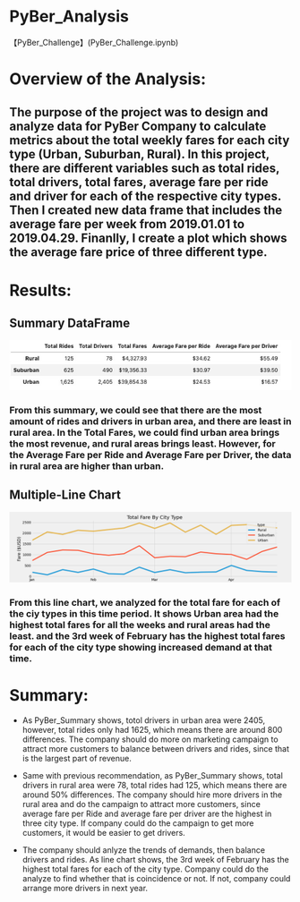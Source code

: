 # PyBer_Analysis
【PyBer_Challenge】(PyBer_Challenge.ipynb)

# Overview of the Analysis:
## The purpose of the project was to design and analyze data for PyBer Company to calculate metrics about the total weekly fares for each city type (Urban, Suburban, Rural). In this project, there are different variables such as total rides, total drivers, total fares, average fare per ride and driver for each of the respective city types. Then I created new data frame that includes the average fare per week from 2019.01.01 to 2019.04.29. Finanlly, I create a plot which shows the average fare price of three different type.


# Results:
## Summary DataFrame 
![PyBer_Summary](analysis/PyBer_Summary.png)

### From this summary, we could see that there are the most amount of rides and drivers in urban area, and there are least in rural area. In the Total Fares, we could find urban area brings the most revenue, and rural areas brings least. However, for the Average Fare per Ride and Average Fare per Driver, the data in rural area are higher than urban.

## Multiple-Line Chart
![Challenge_fare_summary](analysis/Challenge_fare_summary.png)

### From this line chart, we analyzed for the total fare for each of the ciy types in this time period. It shows Urban area had the highest total fares for all the weeks and rural areas had the least. and the 3rd week of February has the highest total fares for each of the city type showing increased demand at that time. 


# Summary: 
- As PyBer_Summary shows, totol drivers in urban area were 2405, however, total rides only had 1625, which means there are around 800 differences. The company should do more on marketing campaign to attract more customers to balance between drivers and rides, since that is the largest part of revenue.

- Same with previous recommendation, as PyBer_Summary shows, total drivers in rural area were 78, total rides had 125, which means there are around 50% differences. The company should hire more drivers in the rural area and do the campaign to attract more customers, since average fare per Ride and average fare per driver are the highest in three city type. If company could do the campaign to get more customers, it would be easier to get drivers.

- The company should anlyze the trends of demands, then balance drivers and rides. As line chart shows, the 3rd week of February has the highest total fares for each of the city type. Company could do the analyze to find whether that is coincidence or not. If not, company could arrange more drivers in next year.